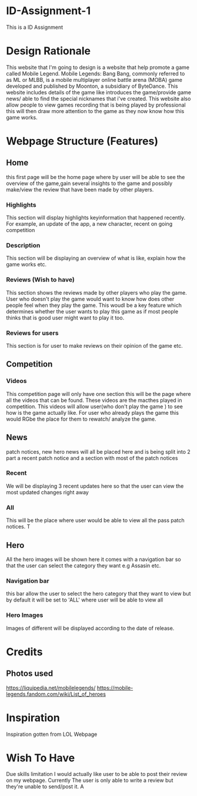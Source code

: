 # ID-Assignment-1
This is a ID Assignment
# Design Rationale
This website that I'm going to design is a website that help promote a game called Mobile Legend. Mobile Legends: Bang Bang, commonly referred to as ML or MLBB, is a mobile multiplayer online battle arena (MOBA) game developed and published by Moonton, a subsidiary of ByteDance. This website includes details of the game like introduces the game/provide game news/ able to find the special nicknames that i've created. This website also allow people to view games recording that is being played by professional this will then draw more attention to the game as they now know how this game works.


# Webpage Structure (Features)
## Home
this first page will be the home page where by user will be able to see the overview of the game,gain several insights to the game and possibly make/view the review that have been made by other players.
### Highlights
This section will display highlights keyinformation that happened recently. For example, an update of the app, a new character, recent on going competition
### Description
This section will be displaying an overview of what is like, explain how the game works etc.
### Reviews (Wish to have)
This section shows the reviews made by other players who play the game. User who doesn't play the game would want to know how does other people feel when they play the game. This woudl be  a key feature which determines whether the user wants to play this game as if most people thinks that is good user might want to play it too.
### Reviews for users
This section is for user to make reviews on their opinion of the game etc.
## Competition
### Videos
This competition page will only have one section this will be the  page where all the videos that can be found. These videos are the macthes played in competition. This videos will allow user(who don't play the game ) to see how is the game actually like. For user who  already plays the game this would RGbe the place for them to rewatch/ analyze the game.
## News
patch notices, new hero news will all be placed here and is being split into 2 part a recent patch notice and a section with most of  the patch notices
### Recent
We will be displaying 3 recent updates here so that the user can view the most updated changes right away
### All 
This will be the place where user would be able to view all the pass patch notices. T
## Hero
All the hero images will be shown here it comes with a navigation bar so that the user can select the category they want e.g Assasin etc.
### Navigation bar
this bar allow the user to select the hero category that they want to view but by default it will be set to 'ALL' where user will be able to view all 
### Hero Images
Images of different will be displayed according to the date of release.
# Credits
## Photos used
https://liquipedia.net/mobilelegends/
https://mobile-legends.fandom.com/wiki/List_of_heroes

# Inspiration
Inspiration gotten from LOL Webpage
# Wish To Have
Due skills limitation I would actually like user to be able to post their review on my webpage. Currently The user is only able to write a review but they're unable to send/post it.
A






